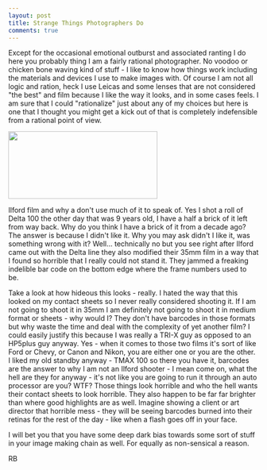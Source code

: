 ```yaml
---
layout: post
title: Strange Things Photographers Do
comments: true
---
```

Except for the occasional emotional outburst and associated ranting I do here you probably thing I am a fairly rational photographer. No voodoo or chicken bone waving kind of stuff - I like to know how things work including the materials and devices I use to make images with. Of course I am not all logic and ration, heck I use Leicas and some lenses that are not considered "the best" and film because I like the way it looks, and in some cases feels. I am sure that I could "rationalize" just about any of my choices but here is one that I thought you might get a kick out of that is completely indefensible from a rational point of view.

<a rel="prettyPhoto" href="http://photo.rwboyer.com/wp-content/uploads/2010/08/Delta100-880.jpg"><img class="alignleft size-medium wp-image-2170" title="Delta100-880" src="http://photo.rwboyer.com/wp-content/uploads/2010/08/Delta100-880-300x136.jpg" alt="" width="300" height="136" /></a>

Ilford film and why a don't use much of it to speak of. Yes I shot a roll of Delta 100 the other day that was 9 years old, I have a half a brick of it left from way back. Why do you think I have a brick of it from a decade ago? The answer is because I didn't like it. Why you may ask didn't I like it, was something wrong with it? Well... technically no but you see right after Ilford came out with the Delta line they also modified their 35mm film in a way that I found so horrible that I really could not stand it. They jammed a freaking indelible bar code on the bottom edge where the frame numbers used to be.

Take a look at how hideous this looks - really. I hated the way that this looked on my contact sheets so I never really considered shooting it. If I am not going to shoot it in 35mm I am definitely not going to shoot it in medium format or sheets - why would I? They don't have barcodes in those formats but why waste the time and deal with the complexity of yet another film? I could easily justify this because I was really a TRI-X guy as opposed to an HP5plus guy anyway. Yes - when it comes to those two films it's sort of like Ford or Chevy, or Canon and Nikon, you are either one or you are the other. I liked my old standby anyway - TMAX 100 so there you have it, barcodes are the answer to why I am not an Ilford shooter - I mean come on, what the hell are they for anyway - it's not like you are going to run it through an auto processor are you? WTF? Those things look horrible and who the hell wants their contact sheets to look horrible. They also happen to be far far brighter than where good highlights are as well. Imagine showing a client or art director that horrible mess - they will be seeing barcodes burned into their retinas for the rest of the day - like when a flash goes off in your face.

I will bet you that you have some deep dark bias towards some sort of stuff in your image making chain as well. For equally as non-sensical a reason.

RB